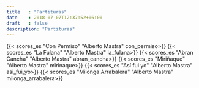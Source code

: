 ```yaml
---
title   : "Partituras"
date    : 2018-07-07T12:37:52+06:00
draft   : false
description: "Partituras"
---
```


{{< scores_es "Con Permiso" "Alberto Mastra" con_permiso>}}
{{< scores_es "La Fulana" "Alberto Mastra" la_fulana>}}
{{< scores_es "Abran Cancha" "Alberto Mastra" abran_cancha>}}
{{< scores_es "Miriñaque" "Alberto Mastra" mirinaque>}}
{{< scores_es "Así fui yo" "Alberto Mastra" asi_fui_yo>}}
{{< scores_es "Milonga Arrabalera" "Alberto Mastra" milonga_arrabalera>}}

